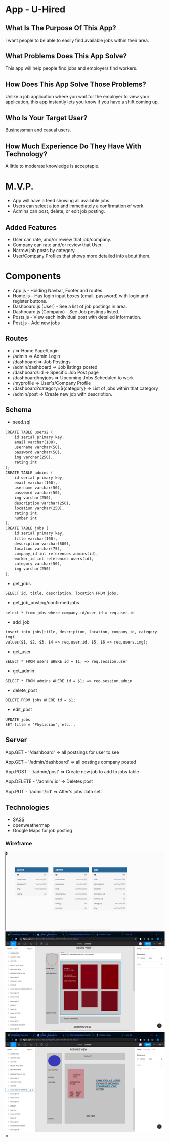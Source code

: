 # App - U-Hired
## What Is The Purpose Of This App?
I want people to be able to easily find available jobs within their area.

## What Problems Does This App Solve?
This app will help people find jobs and employers find workers.

## How Does This App Solve Those Problems?
Unlike a job application where you wait for the employer to view your application, this app instantly lets you know if you have a shift coming up.

## Who Is Your Target User?
Businessman and casual users.

## How Much Experience Do They Have With Technology?
A little to moderate knowledge is acceptaple.

# M.V.P.
- App will have a feed showing all available jobs.
- Users can select a job and immediately a confirmation of work.
- Admins can post, delete, or edit job posting.

## Added Features
- User can rate, and/or review that job/company.
- Company can rate and/or review that User.
- Narrow job posts by category.
- User/Company Profiles that shows more detailed info about them.

# Components
- App.js - Holding Navbar, Footer and routes.
- Home.js - Has login input boxes (email, password) with login and register buttons.
- Dashboard.js (User) - See a list of job postings in area.
- Dashboard.js (Company) - See Job postings listed.
- Posts.js - View each individual post with detailed information.
- Post.js - Add new jobs

## Routes
- / => Home Page/Login
- /admin => Admin Login
- /dashboard => Job Postings
- /admin/dashboard => Job listings posted
- /dashboard/:id => Specific Job Post page
- /dashboard/myjobs => Upcoming Jobs Scheduled to work
- /myprofile => User's/Company Profile
- /dashboard?category=${category} => List of jobs within that category
- /admin/post => Create new job with description.

## Schema
- seed.sql
```
CREATE TABLE users2 (
    id serial primary key,
    email varchar(100),
    username varchar(50),
    password varchar(50),
    img varchar(250),
    rating int
);
CREATE TABLE admins (
    id serial primary key,
    email varchar(100),
    username varchar(50),
    password varchar(50),
    img varchar(250),
    description varchar(250),
    location varchar(250),
    rating int,
    number int
);
CREATE TABLE jobs (
    id serial primary key,
    title varchar(100),
    description varchar(500),
    location varchar(75),
    company_id int references admins(id),
    worker_id int references users(id),
    category varchar(50),
    img varchar(250)
);
```
- get_jobs 
```
SELECT id, title, description, location FROM jobs;
```
-  get_job_posting/confirmed jobs
```
select * from jobs where company_id/user_id = req.user.id
```

- add_job 
```
insert into jobs(title, description, location, company_id, category. img)
values($1, $2, $3, $4 => req.user.id, $5, $6 => req.users.img);
```

- get_user
```
SELECT * FROM users WHERE id = $1; => req.session.user
```

- get_admin
```
SELECT * FROM admins WHERE id = $1; => req.session.admin
```
- delete_post 
```
DELETE FROM jobs WHERE id = $1;
```
- edit_post
```
UPDATE jobs
SET title = 'Physician', etc...
```
## Server
App.GET - '/dashboard' => all postsings for user to see

App.GET - '/admin/dashboard' => all postings company posted

App.POST - '/admin/post' => Create new job to add to jobs table

App.DELETE - '/admin/:id' => Deletes post

App.PUT - '/admin/:id' => Alter's jobs data set.
## Technologies
- SASS
- openweathermap
- Google Maps for job posting
### Wireframe
<img src='./src/SQL.png' />
<img src='./src/userView.png' />
<img src='./src/adminView.png' />=
